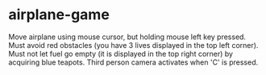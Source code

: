 # airplane-game

Move airplane using mouse cursor, but holding mouse left key pressed.
Must avoid red obstacles (you have 3 lives displayed in the top left corner).
Must not let fuel go empty (it is displayed in the top right corner) by acquiring blue teapots.
Third person camera activates when 'C' is pressed.
